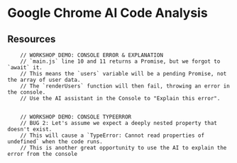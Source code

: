 # Google Chrome AI Code Analysis

## Resources


        // WORKSHOP DEMO: CONSOLE ERROR & EXPLANATION
        // `main.js` line 10 and 11 returns a Promise, but we forgot to `await` it.
        // This means the `users` variable will be a pending Promise, not the array of user data.
        // The `renderUsers` function will then fail, throwing an error in the console.
        // Use the AI assistant in the Console to "Explain this error".


        // WORKSHOP DEMO: CONSOLE TYPEERROR
        // BUG 2: Let's assume we expect a deeply nested property that doesn't exist.
        // This will cause a `TypeError: Cannot read properties of undefined` when the code runs.
        // This is another great opportunity to use the AI to explain the error from the console
